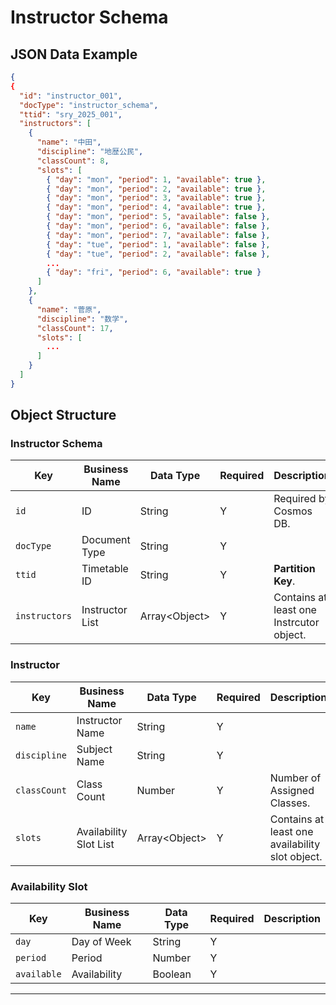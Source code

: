 # Instructor Schema

## JSON Data Example

```json
{
{
  "id": "instructor_001",
  "docType": "instructor_schema",
  "ttid": "sry_2025_001",
  "instructors": [
    {
      "name": "中田",
      "discipline": "地歴公民",
      "classCount": 8,
      "slots": [
        { "day": "mon", "period": 1, "available": true },
        { "day": "mon", "period": 2, "available": true },
        { "day": "mon", "period": 3, "available": true },
        { "day": "mon", "period": 4, "available": true },
        { "day": "mon", "period": 5, "available": false },
        { "day": "mon", "period": 6, "available": false },
        { "day": "mon", "period": 7, "available": false },
        { "day": "tue", "period": 1, "available": false },
        { "day": "tue", "period": 2, "available": false },
        ...
        { "day": "fri", "period": 6, "available": true }
      ]
    },
    {
      "name": "菅原",
      "discipline": "数学",
      "classCount": 17,
      "slots": [
        ...
      ]
    }
  ]
}
```

## Object Structure

### Instructor Schema

| Key           | Business Name   | Data Type       | Required | Description                              |
| ------------- | --------------- | --------------- | -------- | ---------------------------------------- |
| `id`          | ID              | String          | Y        | Required by Cosmos DB.                   |
| `docType`     | Document Type   | String          | Y        |                                          |
| `ttid`        | Timetable ID    | String          | Y        | **Partition Key**.                       |
| `instructors` | Instructor List | Array\<Object\> | Y        | Contains at least one Instrcutor object. |

### Instructor

| Key          | Business Name          | Data Type       | Required | Description                                     |
| ------------ | ---------------------- | --------------- | -------- | ----------------------------------------------- |
| `name`       | Instructor Name        | String          | Y        |                                                 |
| `discipline` | Subject Name           | String          | Y        |                                                 |
| `classCount` | Class Count            | Number          | Y        | Number of Assigned Classes.                     |
| `slots`      | Availability Slot List | Array\<Object\> | Y        | Contains at least one availability slot object. |

### Availability Slot

| Key         | Business Name | Data Type | Required | Description |
| ----------- | ------------- | --------- | -------- | ----------- |
| `day`       | Day of Week   | String    | Y        |             |
| `period`    | Period        | Number    | Y        |             |
| `available` | Availability  | Boolean   | Y        |             |

---
